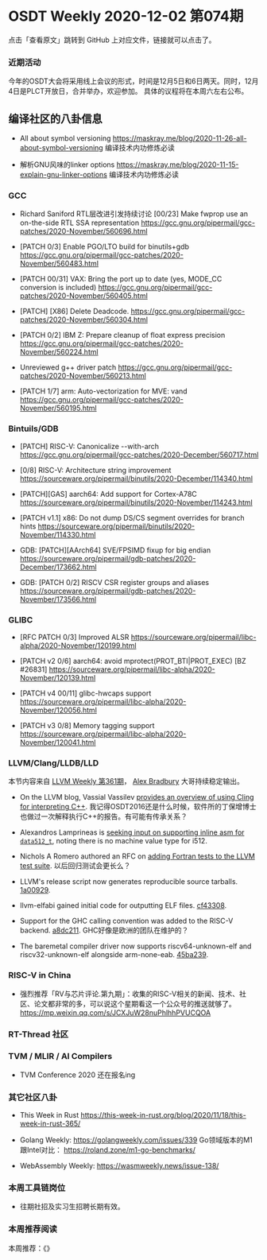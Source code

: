 # OSDT Weekly 2020-12-02 第074期

点击「查看原文」跳转到 GitHub 上对应文件，链接就可以点击了。

### 近期活动

今年的OSDT大会将采用线上会议的形式，时间是12月5日和6日两天。同时，12月4日是PLCT开放日，合并举办，欢迎参加。
具体的议程将在本周六左右公布。

## 编译社区的八卦信息

- All about symbol versioning
  https://maskray.me/blog/2020-11-26-all-about-symbol-versioning
  编译技术内功修炼必读

- 解析GNU风味的linker options
  https://maskray.me/blog/2020-11-15-explain-gnu-linker-options
  编译技术内功修炼必读

### GCC
- Richard Saniford RTL层改进引发持续讨论
  [00/23] Make fwprop use an on-the-side RTL SSA representation
  https://gcc.gnu.org/pipermail/gcc-patches/2020-November/560696.html

- [PATCH 0/3] Enable PGO/LTO build for binutils+gdb
  https://gcc.gnu.org/pipermail/gcc-patches/2020-November/560483.html

- [PATCH 00/31] VAX: Bring the port up to date (yes, MODE_CC conversion is included)
  https://gcc.gnu.org/pipermail/gcc-patches/2020-November/560405.html

- [PATCH] [X86] Delete Deadcode.
  https://gcc.gnu.org/pipermail/gcc-patches/2020-November/560304.html

- [PATCH 0/2] IBM Z: Prepare cleanup of float express precision
  https://gcc.gnu.org/pipermail/gcc-patches/2020-November/560224.html

- Unreviewed g++ driver patch
  https://gcc.gnu.org/pipermail/gcc-patches/2020-November/560213.html

- [PATCH 1/7] arm: Auto-vectorization for MVE: vand
  https://gcc.gnu.org/pipermail/gcc-patches/2020-November/560195.html

### Bintuils/GDB

- [PATCH] RISC-V: Canonicalize --with-arch
  https://gcc.gnu.org/pipermail/gcc-patches/2020-December/560717.html

- [0/8] RISC-V: Architecture string improvement
  https://sourceware.org/pipermail/binutils/2020-December/114340.html

- [PATCH][GAS] aarch64: Add support for Cortex-A78C
  https://sourceware.org/pipermail/binutils/2020-November/114243.html

- [PATCH v1.1] x86: Do not dump DS/CS segment overrides for branch hints
  https://sourceware.org/pipermail/binutils/2020-November/114330.html

- GDB: [PATCH][AArch64] SVE/FPSIMD fixup for big endian
  https://sourceware.org/pipermail/gdb-patches/2020-December/173662.html

- GDB: [PATCH 0/2] RISCV CSR register groups and aliases
  https://sourceware.org/pipermail/gdb-patches/2020-November/173566.html

### GLIBC

- [RFC PATCH 0/3] Improved ALSR
  https://sourceware.org/pipermail/libc-alpha/2020-November/120199.html

- [PATCH v2 0/6] aarch64: avoid mprotect(PROT_BTI|PROT_EXEC) [BZ #26831]
  https://sourceware.org/pipermail/libc-alpha/2020-November/120139.html

- [PATCH v4 00/11] glibc-hwcaps support
  https://sourceware.org/pipermail/libc-alpha/2020-November/120056.html

- [PATCH v3 0/8] Memory tagging support
  https://sourceware.org/pipermail/libc-alpha/2020-November/120041.html

### LLVM/Clang/LLDB/LLD

本节内容来自 [LLVM Weekly 第361期](http://llvmweekly.org/issue/361)，
[Alex Bradbury](https://www.linkedin.com/in/alex-bradbury/) 大哥持续稳定输出。

* On the LLVM blog, Vassial Vassilev [provides an overview of using Cling for interpreting C++](https://blog.llvm.org/posts/2020-11-17-interactive-cpp-with-cling/).
  我记得OSDT2016还是什么时候，软件所的丁保增博士也做过一次解释执行C++的报告。有可能有传承关系？

* Alexandros Lamprineas is [seeking input on supporting inline asm for `data512_t`](http://lists.llvm.org/pipermail/llvm-dev/2020-November/146860.html),
  noting there is no machine value type for i512.

* Nichols A Romero authored an RFC on [adding Fortran tests to the LLVM test suite](http://lists.llvm.org/pipermail/llvm-dev/2020-November/146873.html).
  以后回归测试会更长么？

* LLVM's release script now generates reproducible source tarballs.
  [1a00929](https://reviews.llvm.org/rG1a009296a4e).

* llvm-elfabi gained initial code for outputting ELF files.
  [cf43308](https://reviews.llvm.org/rGcf433087184).

* Support for the GHC calling convention was added to the RISC-V backend.
  [a8dc211](https://reviews.llvm.org/rGa8dc2110cd4).
  GHC好像是欧洲的团队在维护的？

* The baremetal compiler driver now supports riscv64-unknown-elf and riscv32-unknown-elf alongside arm-none-eab.
  [45ba239](https://reviews.llvm.org/rG45ba2392d7e).


### RISC-V in China

- 强烈推荐「RV与芯片评论.第九期」：收集的RISC-V相关的新闻、技术、社区、论文都非常的多，可以说这个星期看这一个公众号的推送就够了。
  https://mp.weixin.qq.com/s/JCXJuW28nuPhlhhPVUCQOA

### RT-Thread 社区

### TVM / MLIR / AI Compilers

- TVM Conference 2020 还在报名ing

### 其它社区八卦

- This Week in Rust
  https://this-week-in-rust.org/blog/2020/11/18/this-week-in-rust-365/

- Golang Weekly:
  https://golangweekly.com/issues/339
  Go领域版本的M1跟Intel对比：
  https://roland.zone/m1-go-benchmarks/

- WebAssembly Weekly:
  https://wasmweekly.news/issue-138/

### 本周工具链岗位

- 往期社招及实习生招聘长期有效。

### 本周推荐阅读

本周推荐：《》
